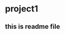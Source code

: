 <h1>project1</h1>
<h2>this is readme file</h2>

<!---
Ali10samir/Ali10samir is a ✨ special ✨ repository because its `README.md` (this file) appears on your GitHub profile.
You can click the Preview link to take a look at your changes.
--->
